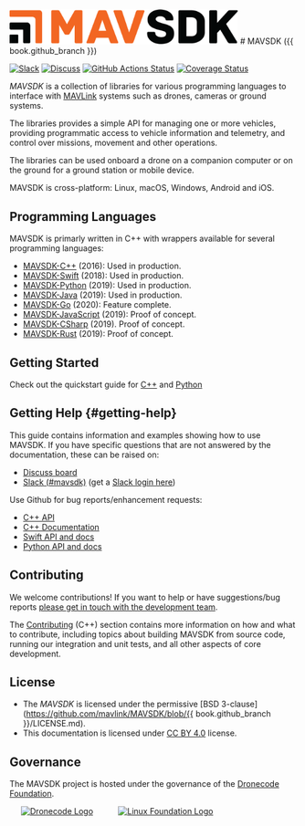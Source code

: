 <img src="../assets/site/sdk_logo_full.png" title="MAVSDK Logo" width="400px"/>
# MAVSDK ({{ book.github_branch }})

[![Slack](https://px4-slack.herokuapp.com/badge.svg)](http://slack.px4.io)&nbsp;[![Discuss](https://img.shields.io/badge/discuss-MAVSDK-ff69b4.svg)](https://discuss.px4.io/c/sdk) [![GitHub Actions Status](https://github.com/mavlink/MAVSDK/workflows/Build%20and%20Test/badge.svg?branch=main)](https://github.com/mavlink/MAVSDK/actions?query=branch%3Amain)
[![Coverage Status](https://coveralls.io/repos/github/mavlink/MAVSDK/badge.svg?branch=main)](https://coveralls.io/github/mavlink/MAVSDK?branch=main)

*MAVSDK* is a collection of libraries for various programming languages to interface with [MAVLink](https://mavlink.io/en/) systems such as drones, cameras or ground systems.

The libraries provides a simple API for managing one or more vehicles, providing programmatic access to vehicle information and telemetry, and control over missions, movement and other operations.

The libraries can be used onboard a drone on a companion computer or on the ground for a  ground station or mobile device.

MAVSDK is cross-platform: Linux, macOS, Windows, Android and iOS.

## Programming Languages

MAVSDK is primarly written in C++ with wrappers available for several programming languages:

- [MAVSDK-C++](https://github.com/mavlink/MAVSDK) (2016): Used in production.
- [MAVSDK-Swift](https://github.com/mavlink/MAVSDK-Swift) (2018): Used in production.
- [MAVSDK-Python](https://github.com/mavlink/MAVSDK-Python) (2019): Used in production.
- [MAVSDK-Java](https://github.com/mavlink/MAVSDK-Java) (2019): Used in production.
- [MAVSDK-Go](https://github.com/mavlink/MAVSDK-Go) (2020): Feature complete.
- [MAVSDK-JavaScript](https://github.com/mavlink/MAVSDK-JavaScript) (2019): Proof of concept.
- [MAVSDK-CSharp](https://github.com/mavlink/MAVSDK-CSharp) (2019). Proof of concept.
- [MAVSDK-Rust](https://github.com/mavlink/MAVSDK-Rust) (2019): Proof of concept.

## Getting Started

Check out the quickstart guide for [C++](cpp/quickstart.md) and [Python](python/quickstart.md)

## Getting Help {#getting-help}

This guide contains information and examples showing how to use MAVSDK.
If you have specific questions that are not answered by the documentation, these can be raised on:

* [Discuss board](https://discuss.px4.io/c/mavsdk)
* [Slack (#mavsdk)](https://px4.slack.com/messages/C68J8H32A) (get a [Slack login here](http://slack.px4.io))

Use Github for bug reports/enhancement requests:

* [C++ API](https://github.com/mavlink/MAVSDK/issues)
* [C++ Documentation](https://github.com/mavlink/MAVSDK-docs/issues)
* [Swift API and docs](https://github.com/mavlink/MAVSDK-Swift/issues)
* [Python API and docs](https://github.com/mavlink/MAVSDK-Python/issues)
<!-- Add info about where other API issues are reported). -->


## Contributing

We welcome contributions! If you want to help or have suggestions/bug reports [please get in touch with the development team](#getting-help).

The [Contributing](cpp/contributing/README.md) (C++) section contains more information on how and what to contribute, including topics about building MAVSDK from source code, running our integration and unit tests, and all other aspects of core development.


## License

* The *MAVSDK* is licensed under the permissive [BSD 3-clause](https://github.com/mavlink/MAVSDK/blob/{{ book.github_branch }}/LICENSE.md).
* This documentation is licensed under [CC BY 4.0](https://creativecommons.org/licenses/by/4.0/) license.

## Governance

The MAVSDK project is hosted under the governance of the [Dronecode Foundation](https://www.dronecode.org/).

<a href="https://www.dronecode.org/" style="padding:20px" ><img src="../assets/site/logo_dronecode.png" alt="Dronecode Logo" width="110px"/></a>
<a href="https://www.linuxfoundation.org/projects" style="padding:20px;"><img src="../assets/site/logo_linux_foundation.png" alt="Linux Foundation Logo" width="80px" /></a>
<div style="padding:10px">&nbsp;</div>
